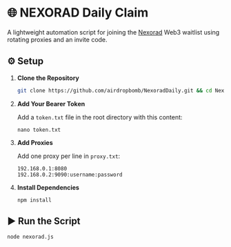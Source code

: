 # 🌐 NEXORAD Daily Claim

A lightweight automation script for joining the [Nexorad](https://waitlist.nexorad.io?inviterCode=SI368VJT) Web3 waitlist using rotating proxies and an invite code.

## ⚙️ Setup

1. **Clone the Repository**
   ```bash
   git clone https://github.com/airdropbomb/NexoradDaily.git && cd NexoradDaily
   ```

2. **Add Your Bearer Token**

   Add a `token.txt` file in the root directory with this content:

   ```
   nano token.txt
   ```

3. **Add Proxies**

   Add one proxy per line in `proxy.txt`:

   ```
   192.168.0.1:8080
   192.168.0.2:9090:username:password
   ```

4. **Install Dependencies**

   ```
   npm install
   ```

## ▶️ Run the Script

```bash
node nexorad.js
```
